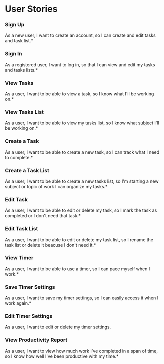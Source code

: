 # User Stories
### Sign Up
As a new user, I want to create an account, so I can create and edit tasks and task list.*
### Sign In
As a registered user, I want to log in, so that I can view and edit my tasks and tasks lists.*
### View Tasks
As a user, I want to be able to view a task, so I know what I'll be working on.*
### View Tasks List
As a user, I want to be able to view my tasks list, so I know what subject I'll be working on.*
### Create a Task
As a user, I want to be able to create a new task, so I can track what I need to complete.*
### Create a Task List
As a user, I want to be able to create a new tasks list, so I'm starting a new subject or topic of work I 
can organize my tasks.*
### Edit Task
As a user, I want to be able to edit or delete my task, so I mark the task as completed or I don't need that task.*
### Edit Task List
As a user, I want to be able to edit or delete my task list, so I rename the task list or delete it beacuse I don't need it.*
### View Timer
As a user, I want to be able to use a timer, so I can pace myself when I work.*
### Save Timer Settings
As a user, I want to save my timer settings, so I can easily access it when I work again.*
### Edit Timer Settings
As a user, I want to edit or delete my timer settings.
### View Productivity Report 
As a user, I want to view how much work I've completed in a span of time, so I know how well
I've been productive with my time.*


